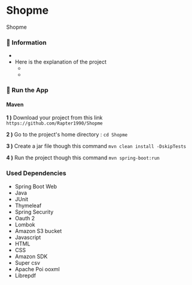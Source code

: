 # Shopme

Shopme

### 📖 Information

<ul style="list-style-type:disc">
  <li></li>  
  <li>Here is the explanation of the project
      <ul>
        <li></li>
        <li></li>
      </ul>
  </li>
</ul>


### 🔨 Run the App

#### Maven

<b>1 )</b> Download your project from this link `https://github.com/Rapter1990/Shopme`


<b>2 )</b> Go to the project's home directory :  `cd Shopme`


<b>3 )</b> Create a jar file though this command `mvn clean install -DskipTests`


<b>4 )</b> Run the project though this command `mvn spring-boot:run`



### Used Dependencies
* Spring Boot Web
* Java
* JUnit
* Thymeleaf
* Spring Security
* Oauth 2
* Lombok
* Amazon S3 bucket
* Javascript
* HTML
* CSS
* Amazon SDK
* Super csv
* Apache Poi ooxml
* Librepdf

